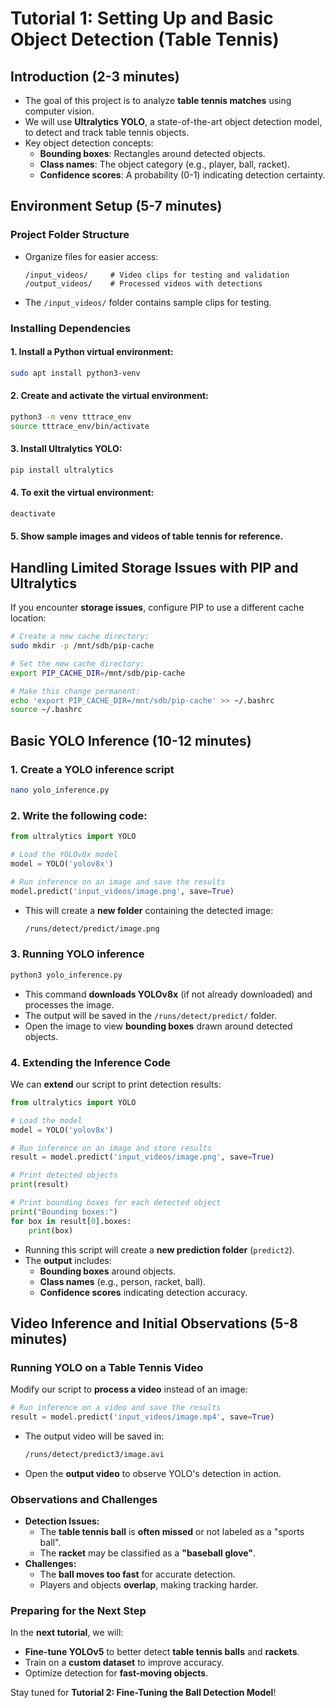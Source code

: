 # Tutorial 1: Setting Up and Basic Object Detection (Table Tennis)

## Introduction (2-3 minutes)
- The goal of this project is to analyze **table tennis matches** using computer vision.
- We will use **Ultralytics YOLO**, a state-of-the-art object detection model, to detect and track table tennis objects.
- Key object detection concepts:
  - **Bounding boxes**: Rectangles around detected objects.
  - **Class names**: The object category (e.g., player, ball, racket).
  - **Confidence scores**: A probability (0-1) indicating detection certainty.

## Environment Setup (5-7 minutes)
### Project Folder Structure
- Organize files for easier access:
  ```
  /input_videos/     # Video clips for testing and validation
  /output_videos/    # Processed videos with detections
  ```
- The `/input_videos/` folder contains sample clips for testing.

### Installing Dependencies
#### 1. Install a Python virtual environment:
```sh
sudo apt install python3-venv
```
#### 2. Create and activate the virtual environment:
```sh
python3 -m venv tttrace_env
source tttrace_env/bin/activate
```
#### 3. Install Ultralytics YOLO:
```sh
pip install ultralytics
```
#### 4. To exit the virtual environment:
```sh
deactivate
```
#### 5. Show sample images and videos of table tennis for reference.

## Handling Limited Storage Issues with PIP and Ultralytics
If you encounter **storage issues**, configure PIP to use a different cache location:
```sh
# Create a new cache directory:
sudo mkdir -p /mnt/sdb/pip-cache

# Set the new cache directory:
export PIP_CACHE_DIR=/mnt/sdb/pip-cache

# Make this change permanent:
echo 'export PIP_CACHE_DIR=/mnt/sdb/pip-cache' >> ~/.bashrc
source ~/.bashrc
```

## Basic YOLO Inference (10-12 minutes)
### 1. Create a YOLO inference script
```sh
nano yolo_inference.py
```
### 2. Write the following code:
```python
from ultralytics import YOLO

# Load the YOLOv8x model
model = YOLO('yolov8x')

# Run inference on an image and save the results
model.predict('input_videos/image.png', save=True)
```
- This will create a **new folder** containing the detected image:
  ```sh
  /runs/detect/predict/image.png
  ```

### 3. Running YOLO inference
```sh
python3 yolo_inference.py
```
- This command **downloads YOLOv8x** (if not already downloaded) and processes the image.
- The output will be saved in the `/runs/detect/predict/` folder.
- Open the image to view **bounding boxes** drawn around detected objects.

### 4. Extending the Inference Code
We can **extend** our script to print detection results:
```python
from ultralytics import YOLO

# Load the model
model = YOLO('yolov8x')

# Run inference on an image and store results
result = model.predict('input_videos/image.png', save=True)

# Print detected objects
print(result)

# Print bounding boxes for each detected object
print("Bounding boxes:")
for box in result[0].boxes:
    print(box)
```
- Running this script will create a **new prediction folder** (`predict2`).
- The **output** includes:
  - **Bounding boxes** around objects.
  - **Class names** (e.g., person, racket, ball).
  - **Confidence scores** indicating detection accuracy.

## Video Inference and Initial Observations (5-8 minutes)
### Running YOLO on a Table Tennis Video
Modify our script to **process a video** instead of an image:
```python
# Run inference on a video and save the results
result = model.predict('input_videos/image.mp4', save=True)
```
- The output video will be saved in:
  ```sh
  /runs/detect/predict3/image.avi
  ```
- Open the **output video** to observe YOLO's detection in action.

### Observations and Challenges
- **Detection Issues:**
  - The **table tennis ball** is **often missed** or not labeled as a "sports ball".
  - The **racket** may be classified as a **"baseball glove"**.
- **Challenges:**
  - The **ball moves too fast** for accurate detection.
  - Players and objects **overlap**, making tracking harder.

### Preparing for the Next Step
In the **next tutorial**, we will:
- **Fine-tune YOLOv5** to better detect **table tennis balls** and **rackets**.
- Train on a **custom dataset** to improve accuracy.
- Optimize detection for **fast-moving objects**.

Stay tuned for **Tutorial 2: Fine-Tuning the Ball Detection Model**!
